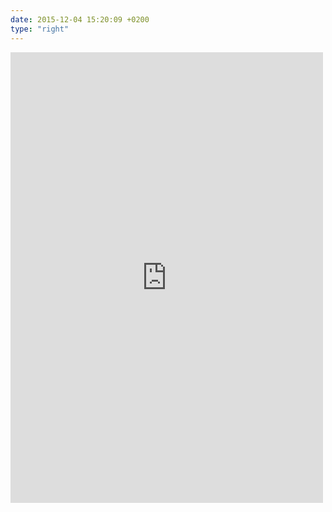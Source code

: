 ```yaml
---
date: 2015-12-04 15:20:09 +0200
type: "right"
---
```

<iframe src="https://www.facebook.com/plugins/post.php?href=https%3A%2F%2Fwww.facebook.com%2Foleksij.rak%2Fposts%2F1094918853851992&width=500" width="500" height="721" style="border:none;overflow:hidden" scrolling="no" frameborder="0" allowTransparency="true"></iframe>
